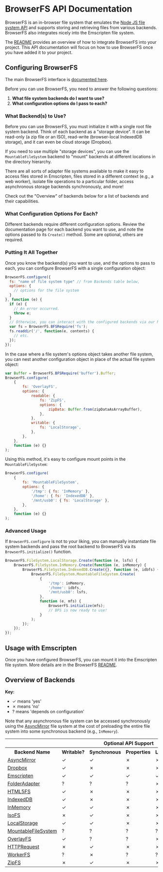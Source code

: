 # BrowserFS API Documentation

BrowserFS is an in-browser file system that emulates the [Node JS file system API](http://nodejs.org/api/fs.html) and supports storing and retrieving files from various backends. BrowserFS also integrates nicely into the Emscripten file system.

The [README](https://github.com/jvilk/browserfs) provides an overview of how to integrate BrowserFS into your project. This API documentation will focus on how to use BrowserFS once you have added it to your project.

## Configuring BrowserFS

The main BrowserFS interface is [documented here](modules/_core_browserfs_.html).

Before you can use BrowserFS, you need to answer the following questions:

1. **What file system backends do I want to use?**
2. **What configuration options do I pass to each?**

### What Backend(s) to Use?

Before you can use BrowserFS, you must initialize it with a single root file system backend. Think of each backend
as a "storage device". It can be read-only (a zip file or an ISO), read-write (browser-local IndexedDB storage),
and it can even be cloud storage (Dropbox).

If you need to use multiple "storage devices", you can use the `MountableFileSystem` backend to "mount" backends at
different locations in the directory hierarchy.

There are all sorts of adapter file systems available to make it easy to access files stored in Emscripten, files stored in a different context (e.g., a web worker), isolate file operations to a particular folder, access asynchronous storage backends synchronously, and more!

Check out the "Overview" of backends below for a list of backends and their capabilities.

### What Configuration Options For Each?

Different backends require different configuration options. Review the documentation page for each backend you want to use, and note the options passed to its `Create()` method. Some are optional, others are required.

### Putting It All Together

Once you know the backend(s) you want to use, and the options to pass to each, you can configure BrowserFS with a single configuration object:

```javascript
BrowserFS.configure({
  fs: "name of file system type" // from Backends table below,
  options: {
    // options for the file system
  }
}, function (e) {
  if (e) {
    // An error occurred.
    throw e;
  }
  // Otherwise, you can interact with the configured backends via our Node FS polyfill!
  var fs = BrowserFS.BFSRequire('fs');
  fs.readdir('/', function(e, contents) {
    // etc.
  });
});
```

In the case where a file system's options object takes another file system, you can nest another configuration object
in place of the actual file system object:

```javascript
var Buffer = BrowserFS.BFSRequire('buffer').Buffer;
BrowserFS.configure(
	{
		fs: 'OverlayFS',
		options: {
			readable: {
				fs: 'ZipFS',
				options: {
					zipData: Buffer.from(zipDataAsArrayBuffer),
				},
			},
			writable: {
				fs: 'LocalStorage',
			},
		},
	},
	function (e) {}
);
```

Using this method, it's easy to configure mount points in the `MountableFileSystem`:

```javascript
BrowserFS.configure(
	{
		fs: 'MountableFileSystem',
		options: {
			'/tmp': { fs: 'InMemory' },
			'/home': { fs: 'IndexedDB' },
			'/mnt/usb0': { fs: 'LocalStorage' },
		},
	},
	function (e) {}
);
```

### Advanced Usage

If `BrowserFS.configure` is not to your liking, you can manually instantiate file system backends and pass the root backend to BrowserFS via its `BrowserFS.initialize()` function.

```javascript
BrowserFS.FileSystem.LocalStorage.Create(function (e, lsfs) {
	BrowserFS.FileSystem.InMemory.Create(function (e, inMemory) {
		BrowserFS.FileSystem.IndexedDB.Create({}, function (e, idbfs) {
			BrowserFS.FileSystem.MountableFileSystem.Create(
				{
					'/tmp': inMemory,
					'/home': idbfs,
					'/mnt/usb0': lsfs,
				},
				function (e, mfs) {
					BrowserFS.initialize(mfs);
					// BFS is now ready to use!
				}
			);
		});
	});
});
```

## Usage with Emscripten

Once you have configured BrowserFS, you can mount it into the Emscripten file system. More details are in the BrowserFS [README](https://github.com/jvilk/browserfs).

## Overview of Backends

**Key:**

-   ✓ means 'yes'
-   ✗ means 'no'
-   ? means 'depends on configuration'

Note that any asynchronous file system can be accessed synchronously using the [AsyncMirror](classes/_backend_asyncmirror_.asyncmirror.html) file system at the cost of preloading the entire file system into some synchronous backend (e.g., `InMemory`).

<table>
  <tr>
    <th></th>
    <th></th>
    <th colspan="3">Optional API Support</th>
  </tr>
  <tr>
    <th>Backend Name</th>
    <th>Writable?</th>
    <th>Synchronous</th>
    <th>Properties</th>
    <th>Links</th>
  </tr>
  <tr>
    <td><a href="classes/_backend_asyncmirror_.asyncmirror.html">AsyncMirror</a></td>
    <td>✓</td>
    <td>✓</td>
    <td>✗</td>
    <td>✗</td>
  </tr>
  <tr>
    <td><a href="classes/_backend_dropbox_.dropboxfilesystem.html">Dropbox</a></td>
    <td>✓</td>
    <td>✗</td>
    <td>✗</td>
    <td>✗</td>
  </tr>
  <tr>
    <td><a href="classes/_backend_emscripten_.emscriptenfilesystem.html">Emscripten</a></td>
    <td>✓</td>
    <td>✓</td>
    <td>✓</td>
    <td>✓</td>
  </tr>
  <tr>
    <td><a href="classes/_backend_folderadapter_.folderadapter.html">FolderAdapter</a></td>
    <td>?</td>
    <td>?</td>
    <td>?</td>
    <td>✗</td>
  </tr>
  <tr>
    <td><a href="classes/_backend_html5fs_.html5fs.html">HTML5FS</a></td>
    <td>✓</td>
    <td>✗</td>
    <td>✗</td>
    <td>✗</td>
  </tr>
  <tr>
    <td><a href="classes/_backend_indexeddb_.indexeddbfilesystem.html">IndexedDB</a></td>
    <td>✓</td>
    <td>✗</td>
    <td>✗</td>
    <td>✗</td>
  </tr>
  <tr>
    <td><a href="classes/_backend_inmemory_.inmemoryfilesystem.html">InMemory</a></td>
    <td>✓</td>
    <td>✓</td>
    <td>✗</td>
    <td>✗</td>
  </tr>
  <tr>
    <td><a href="classes/_backend_isofs_.isofs.html">IsoFS</a></td>
    <td>✗</td>
    <td>✓</td>
    <td>✗</td>
    <td>✗</td>
  </tr>
  <tr>
    <td><a href="classes/_backend_localstorage_.localstoragefilesystem.html">LocalStorage</a></td>
    <td>✓</td>
    <td>✓</td>
    <td>✗</td>
    <td>✗</td>
  </tr>
  <tr>
    <td><a href="classes/_backend_mountablefilesystem_.mountablefilesystem.html">MountableFileSystem</a></td>
    <td>?</td>
    <td>?</td>
    <td>?</td>
    <td>?</td>
  </tr>
  <tr>
    <td><a href="classes/_backend_overlayfs_.overlayfs.html">OverlayFS</a></td>
    <td>✓</td>
    <td>?</td>
    <td>?</td>
    <td>✗</td>
  </tr>
  <tr>
    <td><a href="classes/_backend_httprequest_.httprequest.html">HTTPRequest</a></td>
    <td>✗</td>
    <td>✓</td>
    <td>✗</td>
    <td>✗</td>
  </tr>
  <tr>
    <td><a href="classes/_backend_workerfs_.workerfs.html">WorkerFS</a></td>
    <td>?</td>
    <td>✗</td>
    <td>?</td>
    <td>?</td>
  </tr>
  <tr>
    <td><a href="classes/_backend_zipfs_.zipfs.html">ZipFS</a></td>
    <td>✗</td>
    <td>✓</td>
    <td>✗</td>
    <td>✗</td>
  </tr>
</table>

